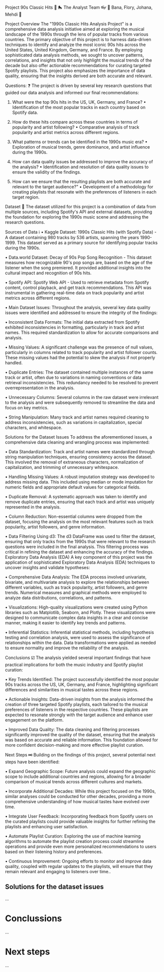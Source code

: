 Project 90s Classic Hits 🎵 🛼
The Analyst Team 👓
📝 Bana, Flory, Johana, Mehdi 📝

Project Overview
The "1990s Classic Hits Analysis Project" is a comprehensive data analysis initiative aimed at exploring the musical landscape of the 1990s through the lens of popular tracks from various countries. The primary objective of this project is to harness data-driven techniques to identify and analyze the most iconic 90s hits across the United States, United Kingdom, Germany, and France. By employing sophisticated data analysis methods, we sought to uncover patterns, correlations, and insights that not only highlight the musical trends of the decade but also offer actionable recommendations for curating targeted Spotify playlists. This project also emphasizes the importance of data quality, ensuring that the insights derived are both accurate and relevant.

Questions: ❓
The project is driven by several key research questions that guided our data analysis and informed our final recommendations:

1. What were the top 90s hits in the US, UK, Germany, and France?
• Identification of the most popular tracks in each country based on Spotify data.

2. How do these hits compare across these countries in terms of popularity and artist following?
• Comparative analysis of track popularity and artist metrics across different regions.

3. What patterns or trends can be identified in the 1990s music era?
• Exploration of musical trends, genre dominance, and artist influence during the 1990s.

4. How can data quality issues be addressed to improve the accuracy of the analysis?
• Identification and resolution of data quality issues to ensure the validity of the findings.

5. How can we ensure that the resulting playlists are both accurate and relevant to the target audience?"
• Development of a methodology for creating playlists that resonate with the preferences of listeners in each target region.

Dataset 📝
The dataset utilized for this project is a combination of data from multiple sources, including Spotify's API and external datasets, providing the foundation for exploring the 1990s music scene and addressing the research questions.

Sources of Data ℹ️
• Kaggle Dataset:
1990s Classic Hits (with Spotify Data) - A dataset containing 980 tracks by 536 artists, spanning the years 1990-1999. This dataset served as a primary source for identifying popular tracks during the 1990s.

• Data.world Dataset:
Decay of 90s Pop Song Recognition - This dataset measures how recognizable 90's pop songs are, based on the age of the listener when the song premiered. It provided additional insights into the cultural impact and recognition of 90s hits.

• Spotify API:
Spotify Web API - Used to retrieve metadata from Spotify content, control playback, and get track recommendations. This API was instrumental in gathering real-time data on track popularity and artist metrics across different regions.

• Main Dataset Issues:
Throughout the analysis, several key data quality issues were identified and addressed to ensure the integrity of the findings:

• Inconsistent Data Formats:
The initial data extracted from Spotify exhibited inconsistencies in formatting, particularly in track and artist names. This required standardization to allow for accurate comparisons and analysis.

• Missing Values:
A significant challenge was the presence of null values, particularly in columns related to track popularity and artist follower counts. These missing values had the potential to skew the analysis if not properly handled.

• Duplicate Entries:
The dataset contained multiple instances of the same track or artist, often due to variations in naming conventions or data retrieval inconsistencies. This redundancy needed to be resolved to prevent overrepresentation in the analysis.

• Unnecessary Columns:
Several columns in the raw dataset were irrelevant to the analysis and were subsequently removed to streamline the data and focus on key metrics.

• String Manipulation:
Many track and artist names required cleaning to address inconsistencies, such as variations in capitalization, special characters, and whitespace.

Solutions for the Dataset Issues
To address the aforementioned issues, a comprehensive data cleaning and wrangling process was implemented:

• Data Standardization:
Track and artist names were standardized through string manipulation techniques, ensuring consistency across the dataset. This involved the removal of extraneous characters, normalization of capitalization, and trimming of unnecessary whitespace.

• Handling Missing Values:
A robust imputation strategy was developed to address missing data. This included using median or mode imputation for numeric fields and appropriate default values for categorical fields.

• Duplicate Removal:
A systematic approach was taken to identify and remove duplicate entries, ensuring that each track and artist was uniquely represented in the analysis.

• Column Reduction:
Non-essential columns were dropped from the dataset, focusing the analysis on the most relevant features such as track popularity, artist followers, and genre information.

• Data Filtering Using d3:
The d3 DataFrame was used to filter the dataset, ensuring that only tracks from the 1990s that were relevant to the research questions were included in the final analysis. This filtering process was critical in refining the dataset and enhancing the accuracy of the findings. Exploratory Data Analysis (EDA) A key component of this project was the application of sophisticated Exploratory Data Analysis (EDA) techniques to uncover insights and validate hypotheses:

• Comprehensive Data Analysis:
The EDA process involved univariate, bivariate, and multivariate analysis to explore the relationships between different variables, such as track popularity, artist followers, and genre trends. Numerical measures and graphical methods were employed to analyze data distributions, correlations, and patterns.

• Visualizations:
High-quality visualizations were created using Python libraries such as Matplotlib, Seaborn, and Plotly. These visualizations were designed to communicate complex data insights in a clear and concise manner, making it easier to identify key trends and patterns.

• Inferential Statistics:
Inferential statistical methods, including hypothesis testing and correlation analysis, were used to assess the significance of relationships within the data. Data transformations were applied as needed to ensure normality and improve the reliability of the analysis.

Conclusions ☑️
The analysis yielded several important findings that have practical implications for both the music industry and Spotify playlist curation:

• Key Trends Identified: The project successfully identified the most popular 90s tracks across the US, UK,
Germany, and France, highlighting significant differences and similarities in musical tastes across these regions.

• Actionable Insights:
Data-driven insights from the analysis informed the creation of three targeted Spotify playlists, each tailored to the musical preferences of listeners in the respective countries. These playlists are expected to resonate strongly with the target audience and enhance user engagement on the platform.

• Improved Data Quality:
The data cleaning and filtering processes significantly improved the quality of the dataset, ensuring that the analysis was based on accurate and reliable information. This foundation allowed for more confident decision-making and more effective playlist curation.

Next Steps ⏭️
Building on the findings of this project, several potential next steps have been identified:

• Expand Geographic Scope:
Future analysis could expand the geographic scope to include additional countries and regions, allowing for a broader comparison of musical trends across different cultures and markets.

• Incorporate Additional Decades:
While this project focused on the 1990s, similar analyses could be conducted for other decades, providing a more comprehensive understanding of how musical tastes have evolved over time.

• Integrate User Feedback:
Incorporating feedback from Spotify users on the curated playlists could provide valuable insights for further refining the playlists and enhancing user satisfaction.

• Automate Playlist Curation:
Exploring the use of machine learning algorithms to automate the playlist creation process could streamline operations and provide even more personalized recommendations to users based on their listening history and preferences.

• Continuous Improvement:
Ongoing efforts to monitor and improve data quality, coupled with regular updates to the playlists, will ensure that they remain relevant and engaging to listeners over time..
## Solutions for the dataset issues
...

# Conclussions
...

# Next steps
...
